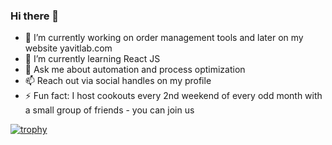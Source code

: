 ### Hi there 👋

- 🔭 I’m currently working on order management tools and later on my website yavitlab.com
- 🌱 I’m currently learning React JS
- 💬 Ask me about automation and process optimization
- 📫 Reach out via social handles on my profile
- ⚡ Fun fact: I host cookouts every 2nd weekend of every odd month with a small group of friends - you can join us


[![trophy](https://github-profile-trophy.vercel.app/?username=ryo-ma)](https://github.com/ryo-ma/github-profile-trophy)
